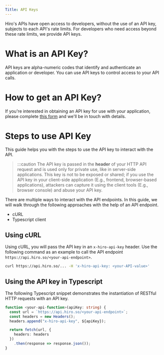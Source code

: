 ```yaml
---
Title: API Keys
---
```


Hiro's APIs have open access to developers, without the use of an API key, subjects to each API's rate limits. For developers who need access beyond these rate limits, we provide API keys.

# What is an API Key?

API keys are alpha-numeric codes that identify and authenticate an application or developer. You can use API keys to control access to your API calls.

# How to get an API Key?

If you're interested in obtaining an API key for use with your application, please complete [this form](https://survey.hiro.so/hiroapi?utm_source=Platform&utm_medium=web) and we'll be in touch with details.

# Steps to use API Key

This guide helps you with the steps to use the API key to interact with the API.

> :::caution
> The API key is passed in the **header** of your HTTP API request and is used only for private use, like in server-side applications. This key is not to be exposed or shared; if you use the API key in your client-side application (E.g., frontend, browser-based applications), attackers can capture it using the client tools (E.g., browser console) and abuse your API key.

There are multiple ways to interact with the API endpoints. In this guide, we will walk through the following approaches with the help of an API endpoint.

- cURL
- Typescript client

## Using cURL

Using cURL, you will pass the API key in an `x-hiro-api-key` header. Use the following command as an example to call the API endpoint `https://api.hiro.so/<your-api-endpoint>`.

```sh
curl https://api.hiro.so/... -H 'x-hiro-api-key: <your-API-value>'
```

## Using the API key in Typescript

The following Typescript snippet demonstrates the instantiation of  RESTful HTTP requests with an API key.

```typescript
function <your-api-function>(apiKey: string) {
  const url = `https://api.hiro.so/<your-api-endpoint>`;
  const headers = new Headers();
  headers.append("x-hiro-api-key", ${apiKey});

  return fetch(url, {
    headers: headers
  })
    .then(response => response.json());
}
```
